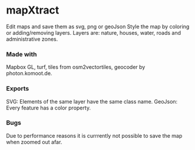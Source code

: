 # mapXtract
Edit maps and save them as svg, png or geoJson
Style the map by coloring or adding/removing layers. Layers are: nature, houses, water, roads and administrative zones.

### Made with
Mapbox GL, turf, tiles from osm2vectortiles, geocoder by photon.komoot.de.

### Exports
SVG: Elements of the same layer have the same class name.
GeoJson: Every feature has a color property.

### Bugs
Due to performance reasons it is currrently not possible to save the map when zoomed out afar.